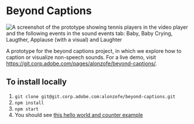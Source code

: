 # Beyond Captions

![A screenshot of the prototype showing tennis players in the video player and the following events in the sound events tab: Baby, Baby Crying, Laugther, Applause (with a visual) and Laughter](https://git.corp.adobe.com/alonzofe/beyond-captions/Screenshot.png?raw=true)

A prototype for the beyond captions project, in which we explore how to caption or visualize non-speech sounds. For a live demo, visit https://git.corp.adobe.com/pages/alonzofe/beyond-captions/.

## To install locally

1. `git clone git@git.corp.adobe.com:alonzofe/beyond-captions.git`
1. `npm install`
1. `npm start`
1. You should see [this hello world and counter example](https://timganter.github.io/react-typescript-mobx-parcel-starter/)
